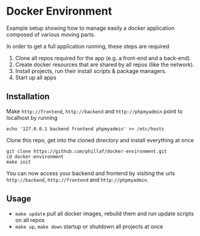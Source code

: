 # Docker Environment

Example setup showing how to manage easily a docker application composed of
various moving parts.

In order to get a full application running, these steps are required

1. Clone all repos required for the app (e.g. a front-end and a back-end).
2. Create docker resources that are shared by all repos (like the network).
3. Install projects, run their install scripts & package managers.
5. Start up all apps

## Installation

Make `http://frontend`, `http://backend` and `http://phpmyadmin` point to localhost by running

```
echo '127.0.0.1 backend frontend phpmyadmin' >> /etc/hosts
```

Clone this repo, get into the cloned directory and install everything at once

```
git clone https://github.com/phillaf/docker-environment.git
cd docker-environment
make init
```

You can now access your backend and frontend by visiting the urls
`http://backend`, `http://frontend` and `http://phpmyadmin`.

## Usage

- `make update` pull all docker images, rebuild them and run update scripts on all repos
- `make up`, `make down` startup or shutdown all projects at once
